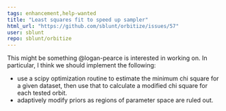 ```yaml
---
tags: enhancement,help-wanted
title: "Least squares fit to speed up sampler"
html_url: "https://github.com/sblunt/orbitize/issues/57"
user: sblunt
repo: sblunt/orbitize
---
```


This might be something @logan-pearce is interested in working on. In particular, I think we should implement the following:
- use a scipy optimization routine to estimate the minimum chi square for a given dataset, then use that to calculate a modified chi square for each tested orbit.
- adaptively modify priors as regions of parameter space are ruled out.